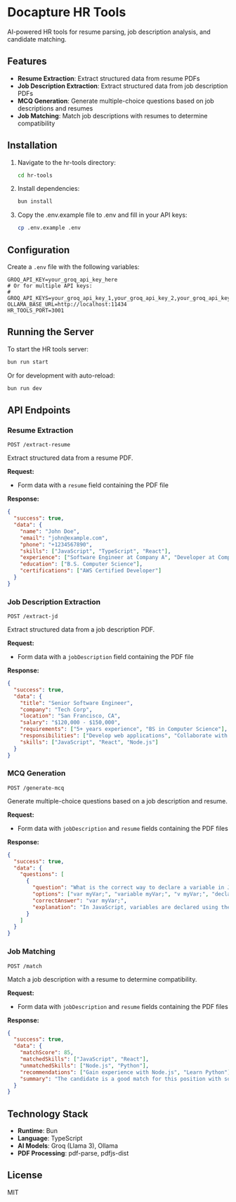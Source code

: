 # Docapture HR Tools

AI-powered HR tools for resume parsing, job description analysis, and candidate matching.

## Features

- **Resume Extraction**: Extract structured data from resume PDFs
- **Job Description Extraction**: Extract structured data from job description PDFs
- **MCQ Generation**: Generate multiple-choice questions based on job descriptions and resumes
- **Job Matching**: Match job descriptions with resumes to determine compatibility

## Installation

1. Navigate to the hr-tools directory:
   ```bash
   cd hr-tools
   ```

2. Install dependencies:
   ```bash
   bun install
   ```

3. Copy the .env.example file to .env and fill in your API keys:
   ```bash
   cp .env.example .env
   ```

## Configuration

Create a `.env` file with the following variables:

```
GROQ_API_KEY=your_groq_api_key_here
# Or for multiple API keys:
# GROQ_API_KEYS=your_groq_api_key_1,your_groq_api_key_2,your_groq_api_key_3
OLLAMA_BASE_URL=http://localhost:11434
HR_TOOLS_PORT=3001
```

## Running the Server

To start the HR tools server:

```bash
bun run start
```

Or for development with auto-reload:

```bash
bun run dev
```

## API Endpoints

### Resume Extraction
```
POST /extract-resume
```
Extract structured data from a resume PDF.

**Request:**
- Form data with a `resume` field containing the PDF file

**Response:**
```json
{
  "success": true,
  "data": {
    "name": "John Doe",
    "email": "john@example.com",
    "phone": "+1234567890",
    "skills": ["JavaScript", "TypeScript", "React"],
    "experience": ["Software Engineer at Company A", "Developer at Company B"],
    "education": ["B.S. Computer Science"],
    "certifications": ["AWS Certified Developer"]
  }
}
```

### Job Description Extraction
```
POST /extract-jd
```
Extract structured data from a job description PDF.

**Request:**
- Form data with a `jobDescription` field containing the PDF file

**Response:**
```json
{
  "success": true,
  "data": {
    "title": "Senior Software Engineer",
    "company": "Tech Corp",
    "location": "San Francisco, CA",
    "salary": "$120,000 - $150,000",
    "requirements": ["5+ years experience", "BS in Computer Science"],
    "responsibilities": ["Develop web applications", "Collaborate with team"],
    "skills": ["JavaScript", "React", "Node.js"]
  }
}
```

### MCQ Generation
```
POST /generate-mcq
```
Generate multiple-choice questions based on a job description and resume.

**Request:**
- Form data with `jobDescription` and `resume` fields containing the PDF files

**Response:**
```json
{
  "success": true,
  "data": {
    "questions": [
      {
        "question": "What is the correct way to declare a variable in JavaScript?",
        "options": ["var myVar;", "variable myVar;", "v myVar;", "declare myVar;"],
        "correctAnswer": "var myVar;",
        "explanation": "In JavaScript, variables are declared using the 'var', 'let', or 'const' keywords."
      }
    ]
  }
}
```

### Job Matching
```
POST /match
```
Match a job description with a resume to determine compatibility.

**Request:**
- Form data with `jobDescription` and `resume` fields containing the PDF files

**Response:**
```json
{
  "success": true,
  "data": {
    "matchScore": 85,
    "matchedSkills": ["JavaScript", "React"],
    "unmatchedSkills": ["Node.js", "Python"],
    "recommendations": ["Gain experience with Node.js", "Learn Python"],
    "summary": "The candidate is a good match for this position with some skill gaps."
  }
}
```

## Technology Stack

- **Runtime**: Bun
- **Language**: TypeScript
- **AI Models**: Groq (Llama 3), Ollama
- **PDF Processing**: pdf-parse, pdfjs-dist

## License

MIT